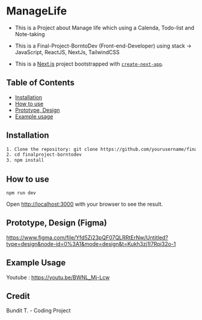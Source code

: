 # ManageLife

 - This is a Project about Manage life which using a Calenda, Todo-list
   and Note-taking
   
 - This is a Final-Project-BorntoDev (Front-end-Developer) using stack -> JavaScript, ReactJS, NextJs, TailwindCSS
 - This is a [Next.js](https://nextjs.org/) project bootstrapped with [`create-next-app`](https://github.com/vercel/next.js/tree/canary/packages/create-next-app).

## Table of Contents

 - [Installation](#installation) 
 - [How to use](#how-to-use) 
 - [Prototype, Design](#prototype,-design) 
 - [Example usage](example-usage)

## Installation

```bash
1. Clone the repository: git clone https://github.com/yourusername/finalproject-borntodev.git
2. cd finalproject-borntodev
3. npm install
```

## How to use

    npm run dev

Open [http://localhost:3000](http://localhost:3000) with your browser to see the result.

## Prototype, Design (Figma)

https://www.figma.com/file/Yfd5Zj23pQF07QLRRtErNw/Untitled?type=design&node-id=0%3A1&mode=design&t=Kukh3zj1l7Rpi32o-1

## Example Usage

Youtube : https://youtu.be/BWNL_Mj-Lcw
## Credit
Bundit T. - Coding Project

